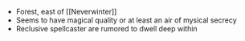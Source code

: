 - Forest, east of [[Neverwinter]]
- Seems to have magical quality or at least an air of mysical secrecy
- Reclusive spellcaster are rumored to dwell deep within